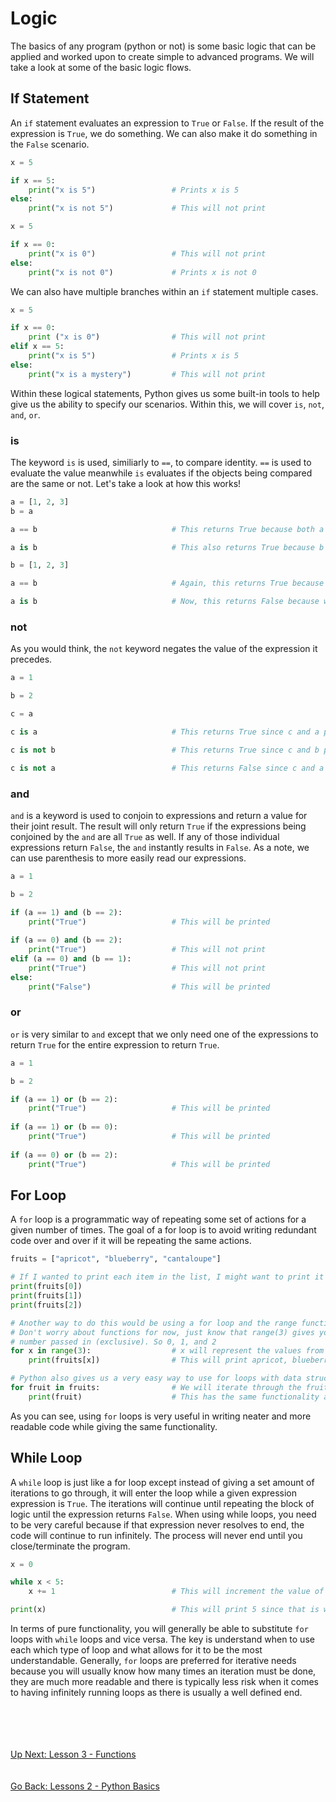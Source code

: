 # Logic
The basics of any program (python or not) is some basic logic that can be applied and worked upon to create simple to
advanced programs. We will take a look at some of the basic logic flows.
    
## If Statement
An `if` statement evaluates an expression to `True` or `False`. If the result of the expression is `True`, we do
something. We can also make it do something in the `False` scenario.

```python
x = 5

if x == 5:
    print("x is 5")                 # Prints x is 5
else:
    print("x is not 5")             # This will not print
``` 

```python
x = 5

if x == 0:
    print("x is 0")                 # This will not print
else:
    print("x is not 0")             # Prints x is not 0
``` 

We can also have multiple branches within an `if` statement multiple cases.

```python
x = 5

if x == 0:
    print ("x is 0")                # This will not print
elif x == 5:
    print("x is 5")                 # Prints x is 5
else:
    print("x is a mystery")         # This will not print
```

Within these logical statements, Python gives us some built-in tools to help give us the ability to specify our scenarios.
Within this, we will cover `is`, `not`, `and`, `or`.

### is
The keyword `is` is used, similiarly to `==`, to compare identity. `==` is used to evaluate the value meanwhile `is`
evaluates if the objects being compared are the same or not. Let's take a look at how this works!

```python
a = [1, 2, 3]
b = a

a == b                              # This returns True because both a and b have the same value [1, 2, 3]

a is b                              # This also returns True because b points to the list a

b = [1, 2, 3]

a == b                              # Again, this returns True because both a and b have the same value [1, 2, 3]

a is b                              # Now, this returns False because while b now points to a new list with the same value 
```

### not
As you would think, the `not` keyword negates the value of the expression it precedes.

```python
a = 1

b = 2

c = a

c is a                              # This returns True since c and a point to the same int

c is not b                          # This returns True since c and b point to different ints

c is not a                          # This returns False since c and a point to the same int
```

### and
`and` is a keyword is used to conjoin to expressions and return a value for their joint result. The result will only
return `True` if the expressions being conjoined by the `and` are all `True` as well. If any of those individual
expressions return `False`, the `and` instantly results in `False`. As a note, we can use parenthesis to more easily
read our expressions.

```python
a = 1

b = 2

if (a == 1) and (b == 2):
    print("True")                   # This will be printed
    
if (a == 0) and (b == 2):
    print("True")                   # This will not print
elif (a == 0) and (b == 1):
    print("True")                   # This will not print        
else:
    print("False")                  # This will be printed
```

### or
`or` is very similar to `and` except that we only need one of the expressions to return `True` for the entire expression
to return `True`.

```python
a = 1

b = 2

if (a == 1) or (b == 2):
    print("True")                   # This will be printed
    
if (a == 1) or (b == 0):
    print("True")                   # This will be printed
    
if (a == 0) or (b == 2):
    print("True")                   # This will be printed
```

## For Loop
A `for` loop is a programmatic way of repeating some set of actions for a given number of times. The goal of a for loop
is to avoid writing redundant code over and over if it will be repeating the same actions.


```python
fruits = ["apricot", "blueberry", "cantaloupe"]

# If I wanted to print each item in the list, I might want to print it by the index
print(fruits[0])
print(fruits[1])
print(fruits[2])

# Another way to do this would be using a for loop and the range function
# Don't worry about functions for now, just know that range(3) gives you a list of numbers starting from 0 to the
# number passed in (exclusive). So 0, 1, and 2
for x in range(3):                  # x will represent the values from the range function
    print(fruits[x])                # This will print apricot, blueberry, and cataloupe each in new lines

# Python also gives us a very easy way to use for loops with data structures
for fruit in fruits:                # We will iterate through the fruits object and fruit will represent that value
    print(fruit)                    # This has the same functionality as above
```

As you can see, using `for` loops is very useful in writing neater and more readable code while giving the same
functionality.


## While Loop
A `while` loop is just like a for loop except instead of giving a set amount of iterations to go through, it will enter
the loop while a given expression expression is `True`. The iterations will continue until repeating the block of logic
until the expression returns `False`. When using while loops, you need to be very careful because if that expression
never resolves to end, the code will continue to run infinitely. The process will never end until you close/terminate
the program.

```python
x = 0

while x < 5:
    x += 1                          # This will increment the value of x each time until (x < 5) no longer returns True

print(x)                            # This will print 5 since that is when x < 5 is no longer True
```

In terms of pure functionality, you will generally be able to substitute `for` loops with `while` loops and vice versa.
The key is understand when to use each which type of loop and what allows for it to be the most understandable.
Generally, `for` loops are preferred for iterative needs because you will usually know how many times an iteration must
be done, they are much more readable and there is typically less risk when it comes to having infinitely running loops
as there is usually a well defined end.

\
\
\
\
[Up Next: Lesson 3 - Functions](../lesson03-functions/README.md)
\
\
\
[Go Back: Lessons 2 - Python Basics](README.md)
